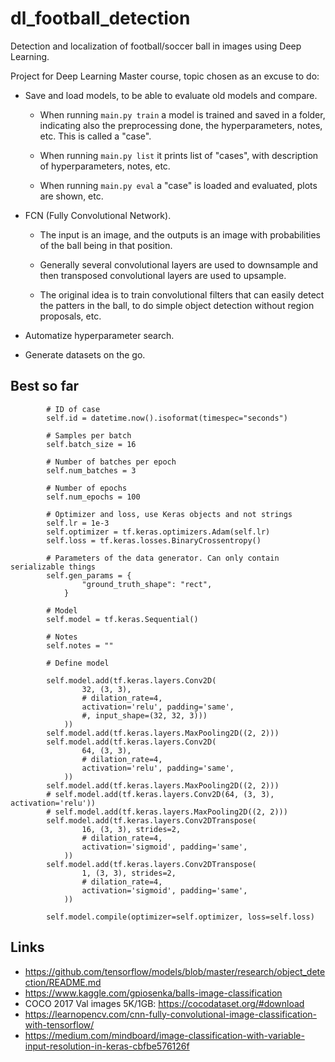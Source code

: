 # dl_football_detection

Detection and localization of football/soccer ball in images using Deep
Learning.

Project for Deep Learning Master course, topic chosen as an excuse to do:

- Save and load models, to be able to evaluate old models and compare.

    - When running `main.py train` a model is trained and saved in a folder,
      indicating also the preprocessing done, the hyperparameters, notes, etc.
      This is called a "case".

    - When running `main.py list` it prints list of "cases", with description of
      hyperparameters, notes, etc.

    - When running `main.py eval` a "case" is loaded and evaluated, plots are
      shown, etc.

- FCN (Fully Convolutional Network).

    - The input is an image, and the outputs is an image with probabilities of
      the ball being in that position.

    - Generally several convolutional layers are used to downsample and then
      transposed convolutional layers are used to upsample.

    - The original idea is to train convolutional filters that can easily detect
      the patters in the ball, to do simple object detection without region
      proposals, etc.

- Automatize hyperparameter search.

- Generate datasets on the go.

## Best so far

```
        # ID of case
        self.id = datetime.now().isoformat(timespec="seconds")

        # Samples per batch
        self.batch_size = 16

        # Number of batches per epoch
        self.num_batches = 3

        # Number of epochs
        self.num_epochs = 100

        # Optimizer and loss, use Keras objects and not strings
        self.lr = 1e-3
        self.optimizer = tf.keras.optimizers.Adam(self.lr)
        self.loss = tf.keras.losses.BinaryCrossentropy()

        # Parameters of the data generator. Can only contain serializable things
        self.gen_params = {
                "ground_truth_shape": "rect",
            }

        # Model
        self.model = tf.keras.Sequential()

        # Notes
        self.notes = ""

        # Define model

        self.model.add(tf.keras.layers.Conv2D(
                32, (3, 3),
                # dilation_rate=4,
                activation='relu', padding='same',
                #, input_shape=(32, 32, 3)))
            ))
        self.model.add(tf.keras.layers.MaxPooling2D((2, 2)))
        self.model.add(tf.keras.layers.Conv2D(
                64, (3, 3),
                # dilation_rate=4,
                activation='relu', padding='same',
            ))
        self.model.add(tf.keras.layers.MaxPooling2D((2, 2)))
        # self.model.add(tf.keras.layers.Conv2D(64, (3, 3), activation='relu'))
        # self.model.add(tf.keras.layers.MaxPooling2D((2, 2)))
        self.model.add(tf.keras.layers.Conv2DTranspose(
                16, (3, 3), strides=2,
                # dilation_rate=4,
                activation='sigmoid', padding='same',
            ))
        self.model.add(tf.keras.layers.Conv2DTranspose(
                1, (3, 3), strides=2,
                # dilation_rate=4,
                activation='sigmoid', padding='same',
            ))

        self.model.compile(optimizer=self.optimizer, loss=self.loss)
```

## Links

- https://github.com/tensorflow/models/blob/master/research/object_detection/README.md
- https://www.kaggle.com/gpiosenka/balls-image-classification
- COCO 2017 Val images 5K/1GB: https://cocodataset.org/#download
- https://learnopencv.com/cnn-fully-convolutional-image-classification-with-tensorflow/
- https://medium.com/mindboard/image-classification-with-variable-input-resolution-in-keras-cbfbe576126f
